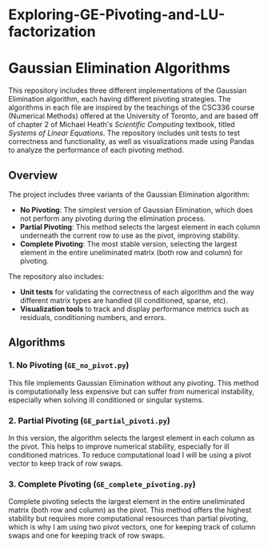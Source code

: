 # Exploring-GE-Pivoting-and-LU-factorization
# Gaussian Elimination Algorithms

This repository includes three different implementations of the Gaussian Elimination algorithm, each having different pivoting strategies. The algorithms in each file are inspired by the teachings of the CSC336 course (Numerical Methods) offered at the University of Toronto, and are based off of chapter 2 of Michael Heath's *Scientific Computing* textbook, titled *Systems of Linear Equations*. The repository includes unit tests to test correctness and functionality, as well as visualizations made using Pandas to analyze the performance of each pivoting method.

## Overview

The project includes three variants of the Gaussian Elimination algorithm:
- **No Pivoting**: The simplest version of Gaussian Elimination, which does not perform any pivoting during the elimination process.
- **Partial Pivoting**: This method selects the largest element in each column underneath the current row to use as the pivot, improving stability.
- **Complete Pivoting**: The most stable version, selecting the largest element in the entire uneliminated matrix (both row and column) for pivoting.

The repository also includes:
- **Unit tests** for validating the correctness of each algorithm and the way different matrix types are handled (ill conditioned, sparse, etc).
- **Visualization tools** to track and display performance metrics such as residuals, conditioning numbers, and errors.

## Algorithms

### 1. No Pivoting (`GE_no_pivot.py`)
This file implements Gaussian Elimination without any pivoting. This method is computationally less expensive but can suffer from numerical instability, especially when solving ill conditioned or singular systems.

### 2. Partial Pivoting (`GE_partial_pivoti.py`)
In this version, the algorithm selects the largest element in each column as the pivot. This helps to improve numerical stability, especially for ill conditioned matrices. To reduce computational load I will be using a pivot vector to keep track of row swaps.

### 3. Complete Pivoting (`GE_complete_pivoting.py`)
Complete pivoting selects the largest element in the entire uneliminated matrix (both row and column) as the pivot. This method offers the highest stability but requires more computational resources than partial pivoting, which is why I am using two pivot vectors, one for keeping track of column swaps and one for keeping track of row swaps.

